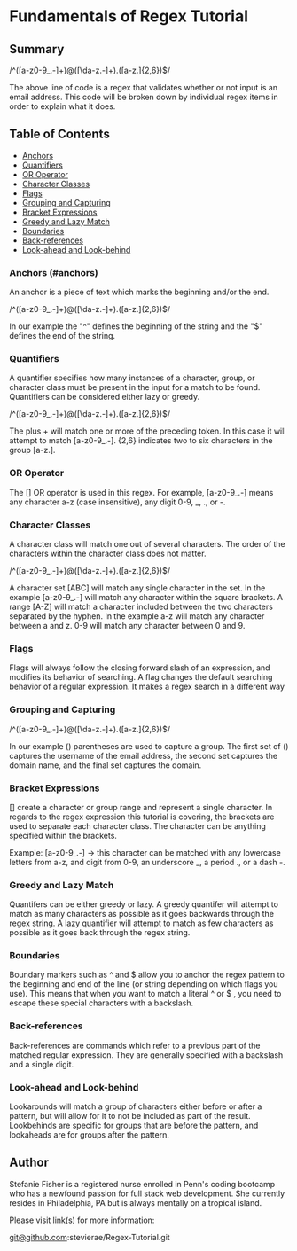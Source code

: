 # Fundamentals of Regex Tutorial

## Summary

/^([a-z0-9_\.-]+)@([\da-z\.-]+)\.([a-z\.]{2,6})$/

The above line of code is a regex that validates whether or not input is an email address. This code will be broken down by individual regex items in order to explain what it does.

## Table of Contents
- [Anchors](#anchors)
- [Quantifiers](#quantifiers)
- [OR Operator](#or-operator)
- [Character Classes](#character-classes)
- [Flags](#flags)
- [Grouping and Capturing](#grouping-and-capturing)
- [Bracket Expressions](#bracket-expressions)
- [Greedy and Lazy Match](#greedy-and-lazy-match)
- [Boundaries](#boundaries)
- [Back-references](#back-references)
- [Look-ahead and Look-behind](#look-ahead-and-look-behind)

### Anchors (#anchors)
An anchor is a piece of text which marks the beginning and/or the end.

/^([a-z0-9_\.-]+)@([\da-z\.-]+)\.([a-z\.]{2,6})$/

In our example the "^" defines the beginning of the string and the "$" defines the end of the string.

### Quantifiers 

A quantifier specifies how many instances of a character, group, or character class must be present in the input for a match to be found. Quantifiers can be considered either lazy or greedy. 

/^([a-z0-9_\.-]+)@([\da-z\.-]+)\.([a-z\.]{2,6})$/

The plus + will match one or more of the preceding token. In this case it will attempt to match [a-z0-9_\.-]. {2,6} indicates two to six characters in the group [a-z\.].

### OR Operator 
The [] OR operator is used in this regex. For example, [a-z0-9_\.-] means any character a-z (case insensitive), any digit 0-9, _, ., or -. 

### Character Classes 
A character class will match one out of several characters. The order of the characters within the character class does not matter.

/^([a-z0-9_\.-]+)@([\da-z\.-]+)\.([a-z\.]{2,6})$/

A character set [ABC] will match any single character in the set. In the example [a-z0-9_\.-] will match any character within the square brackets. A range [A-Z] will match a character included between the two characters separated by the hyphen. In the example a-z will match any character between a and z. 0-9 will match any character between 0 and 9.

 ### Flags 
Flags will always follow the closing forward slash of an expression, and modifies its behavior of searching. A flag changes the default searching behavior of a regular expression. It makes a regex search in a different way 

### Grouping and Capturing 
/^([a-z0-9_\.-]+)@([\da-z\.-]+)\.([a-z\.]{2,6})$/

In our example () parentheses are used to capture a group. The first set of () captures the username of the email address, the second set captures the domain name, and the final set captures the domain.

### Bracket Expressions
[] create a character or group range and represent a single character. In regards to the regex expression this tutorial is covering, the brackets are used to separate each character class. The character can be anything specified within the brackets.

Example: [a-z0-9_\.-] -> this character can be matched with any lowercase letters from a-z, and digit from 0-9, an underscore _, a period ., or a dash -.

### Greedy and Lazy Match
Quantifers can be either greedy or lazy. A greedy quantifer will attempt to match as many characters as possible as it goes backwards through the regex string. A lazy quantifier will attempt to match as few characters as possible as it goes back through the regex string.

### Boundaries
Boundary markers such as ^ and $ allow you to anchor the regex pattern to the beginning and end of the line (or string depending on which flags you use). This means that when you want to match a literal ^ or $ , you need to escape these special characters with a backslash.

### Back-references
Back-references are commands which refer to a previous part of the matched regular expression. They are generally specified with a backslash and a single digit.

### Look-ahead and Look-behind
Lookarounds will match a group of characters either before or after a pattern, but will allow for it to not be included as part of the result. Lookbehinds are specific for groups that are before the pattern, and lookaheads are for groups after the pattern.


## Author

Stefanie Fisher is a registered nurse enrolled in Penn's coding bootcamp who has a newfound passion for full stack web development. She currently resides in Philadelphia, PA but is always mentally on a tropical island. 

Please visit link(s) for more information:

git@github.com:stevierae/Regex-Tutorial.git
